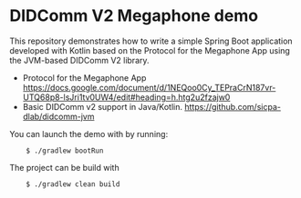 # DIDComm V2 Megaphone demo
This repository demonstrates how to write a simple Spring Boot application developed with Kotlin based on the Protocol for the Megaphone App using the JVM-based DIDComm V2 library.


* Protocol for the Megaphone App https://docs.google.com/document/d/1NEQoo0Cy_TEPraCrN187vr-UTQ68p8-lsJri1tv0UW4/edit#heading=h.htg2u2fzajw0
* Basic DIDComm v2 support in Java/Kotlin.
  https://github.com/sicpa-dlab/didcomm-jvm


You can launch the demo with by running:

		$ ./gradlew bootRun

The project can be build with

		$ ./gradlew clean build